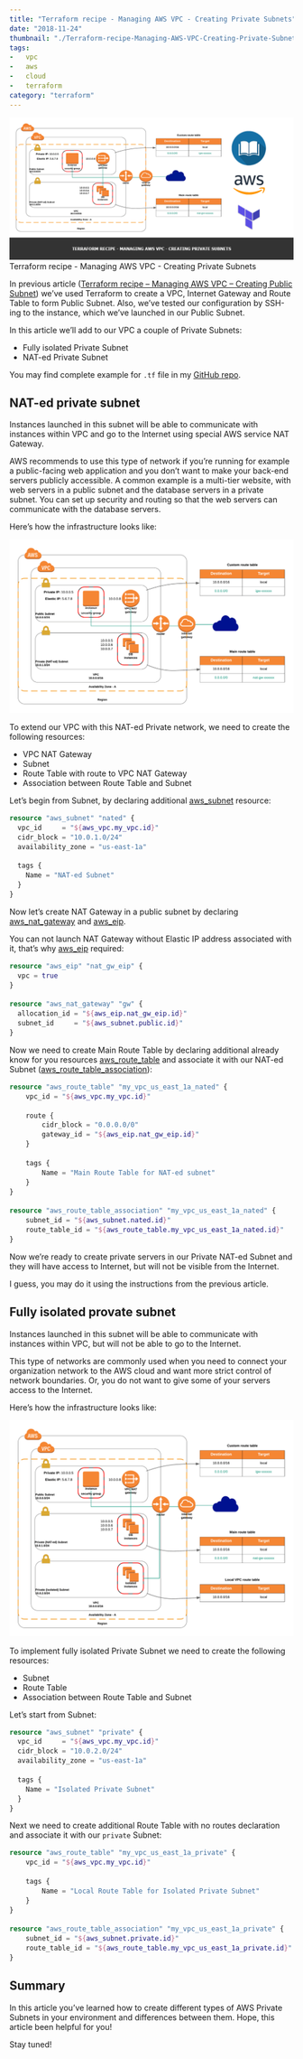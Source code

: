 ```yaml
---
title: "Terraform recipe - Managing AWS VPC - Creating Private Subnets"
date: "2018-11-24"
thumbnail: "./Terraform-recipe-Managing-AWS-VPC-Creating-Private-Subnets.png"
tags:
-   vpc
-   aws
-   cloud
-   terraform
category: "terraform"
---
```


![Terraform recipe - Managing AWS VPC - Creating Private Subnets](Terraform-recipe-Managing-AWS-VPC-Creating-Private-Subnets.png)
Terraform recipe - Managing AWS VPC - Creating Private Subnets

In previous article ([Terraform recipe – Managing AWS VPC – Creating Public Subnet](terraform-recipe-managing-aws-vpc-creating-public-subnet/)) we’ve used Terraform to create a VPC, Internet Gateway and Route Table to form Public Subnet. Also, we’ve tested our configuration by SSH-ing to the instance, which we’ve launched in our Public Subnet.

In this article we’ll add to our VPC a couple of Private Subnets:

*   Fully isolated Private Subnet
*   NAT-ed Private Subnet

You may find complete example for `.tf` file in my [GitHub repo](https://github.com/andreivmaksimov/terraform-recipe-managing-aws-vpc-creating-private-subnets).

## NAT-ed private subnet

Instances launched in this subnet will be able to communicate with instances within VPC and go to the Internet using special AWS service NAT Gateway.

AWS recommends to use this type of network if you’re running for example a public-facing web application and you don’t want to make your back-end servers publicly accessible. A common example is a multi-tier website, with web servers in a public subnet and the database servers in a private subnet. You can set up security and routing so that the web servers can communicate with the database servers.

Here’s how the infrastructure looks like:

![Terraform recipe - Managing AWS VPC - Public and Private (NAT) Subnet](Terraform-recipe-Managing-AWS-VPC-Public-and-Private-NAT-Subnet.png)

To extend our VPC with this NAT-ed Private network, we need to create the following resources:

*   VPC NAT Gateway
*   Subnet
*   Route Table with route to VPC NAT Gateway
*   Association between Route Table and Subnet

Let’s begin from Subnet, by declaring additional [aws_subnet](https://www.terraform.io/docs/providers/aws/r/subnet.html) resource:

```terraform
resource "aws_subnet" "nated" {
  vpc_id     = "${aws_vpc.my_vpc.id}"
  cidr_block = "10.0.1.0/24"
  availability_zone = "us-east-1a"

  tags {
    Name = "NAT-ed Subnet"
  }
}
```

Now let’s create NAT Gateway in a public subnet by declaring [aws\_nat\_gateway](https://www.terraform.io/docs/providers/aws/r/nat_gateway.html) and [aws_eip](https://www.terraform.io/docs/providers/aws/r/eip.html).

You can not launch NAT Gateway without Elastic IP address associated with it, that’s why [aws_eip](https://www.terraform.io/docs/providers/aws/r/eip.html) required:

```terraform
resource "aws_eip" "nat_gw_eip" {
  vpc = true
}

resource "aws_nat_gateway" "gw" {
  allocation_id = "${aws_eip.nat_gw_eip.id}"
  subnet_id     = "${aws_subnet.public.id}"
}
```

Now we need to create Main Route Table by declaring additional already know for you resources [aws\_route\_table](https://www.terraform.io/docs/providers/aws/r/route_table.html) and associate it with our NAT-ed Subnet ([aws\_route\_table\_association](https://www.terraform.io/docs/providers/aws/r/route_table_association.html)):

```terraform
resource "aws_route_table" "my_vpc_us_east_1a_nated" {
    vpc_id = "${aws_vpc.my_vpc.id}"

    route {
        cidr_block = "0.0.0.0/0"
        gateway_id = "${aws_eip.nat_gw_eip.id}"
    }

    tags {
        Name = "Main Route Table for NAT-ed subnet"
    }
}

resource "aws_route_table_association" "my_vpc_us_east_1a_nated" {
    subnet_id = "${aws_subnet.nated.id}"
    route_table_id = "${aws_route_table.my_vpc_us_east_1a_nated.id}"
}
```

Now we’re ready to create private servers in our Private NAT-ed Subnet and they will have access to Internet, but will not be visible from the Internet.

I guess, you may do it using the instructions from the previous article.

## Fully isolated provate subnet

Instances launched in this subnet will be able to communicate with instances within VPC, but will not be able to go to the Internet.

This type of networks are commonly used when you need to connect your organization network to the AWS cloud and want more strict control of network boundaries. Or, you do not want to give some of your servers access to the Internet.

Here’s how the infrastructure looks like:

![Terraform recipe - Managing AWS VPC - Public, Private (NAT) and Private fully isolated Subnets](Terraform-recipe-Managing-AWS-VPC-Public-Private-NAT-and-Private-fully-isolated-Subnets.png)

To implement fully isolated Private Subnet we need to create the following resources:

*   Subnet
*   Route Table
*   Association between Route Table and Subnet

Let’s start from Subnet:

```terraform
resource "aws_subnet" "private" {
  vpc_id     = "${aws_vpc.my_vpc.id}"
  cidr_block = "10.0.2.0/24"
  availability_zone = "us-east-1a"

  tags {
    Name = "Isolated Private Subnet"
  }
}
```

Next we need to create additional Route Table with no routes declaration and associate it with our `private` Subnet:

```terraform
resource "aws_route_table" "my_vpc_us_east_1a_private" {
    vpc_id = "${aws_vpc.my_vpc.id}"

    tags {
        Name = "Local Route Table for Isolated Private Subnet"
    }
}

resource "aws_route_table_association" "my_vpc_us_east_1a_private" {
    subnet_id = "${aws_subnet.private.id}"
    route_table_id = "${aws_route_table.my_vpc_us_east_1a_private.id}"
}
```

## Summary

In this article you’ve learned how to create different types of AWS Private Subnets in your environment and differences between them. Hope, this article been helpful for you!

Stay tuned!
